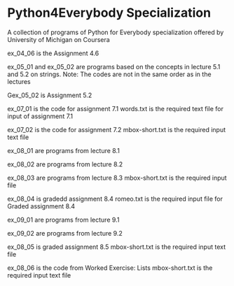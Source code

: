 # Python4Everybody Specialization
A collection of programs of  Python for Everybody specialization offered by University of Michigan on Coursera 

ex_04_06 is the Assignment 4.6

ex_05_01 and ex_05_02 are programs based on the concepts in lecture 5.1 and 5.2 on strings.
Note: The codes are not in the same order as in the lectures

Gex_05_02 is Assignment 5.2

ex_07_01 is the code for assignment 7.1
words.txt is the required text file for input of assignment 7.1

ex_07_02 is the code for assignment 7.2
mbox-short.txt is the required input text file

ex_08_01 are programs from lecture 8.1

ex_08_02 are programs from lecture 8.2

ex_08_03 are programs from lecture 8.3
mbox-short.txt is the required input file

ex_08_04 is gradedd assignment 8.4
romeo.txt is the required input file for Graded assignment 8.4

ex_09_01 are programs from lecture 9.1

ex_09_02 are programs from lecture 9.2

ex_08_05 is graded assignment 8.5
mbox-short.txt is the required input text file

ex_08_06 is the code from Worked Exercise: Lists
mbox-short.txt is the required input text file
